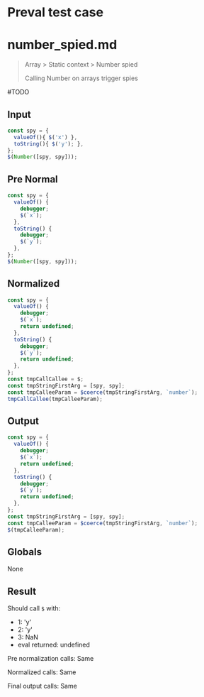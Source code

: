 # Preval test case

# number_spied.md

> Array > Static context > Number spied
>
> Calling Number on arrays trigger spies

#TODO

## Input

`````js filename=intro
const spy = {
  valueOf(){ $('x') }, 
  toString(){ $('y'); },
};
$(Number([spy, spy]));
`````

## Pre Normal

`````js filename=intro
const spy = {
  valueOf() {
    debugger;
    $(`x`);
  },
  toString() {
    debugger;
    $(`y`);
  },
};
$(Number([spy, spy]));
`````

## Normalized

`````js filename=intro
const spy = {
  valueOf() {
    debugger;
    $(`x`);
    return undefined;
  },
  toString() {
    debugger;
    $(`y`);
    return undefined;
  },
};
const tmpCallCallee = $;
const tmpStringFirstArg = [spy, spy];
const tmpCalleeParam = $coerce(tmpStringFirstArg, `number`);
tmpCallCallee(tmpCalleeParam);
`````

## Output

`````js filename=intro
const spy = {
  valueOf() {
    debugger;
    $(`x`);
    return undefined;
  },
  toString() {
    debugger;
    $(`y`);
    return undefined;
  },
};
const tmpStringFirstArg = [spy, spy];
const tmpCalleeParam = $coerce(tmpStringFirstArg, `number`);
$(tmpCalleeParam);
`````

## Globals

None

## Result

Should call `$` with:
 - 1: 'y'
 - 2: 'y'
 - 3: NaN
 - eval returned: undefined

Pre normalization calls: Same

Normalized calls: Same

Final output calls: Same
